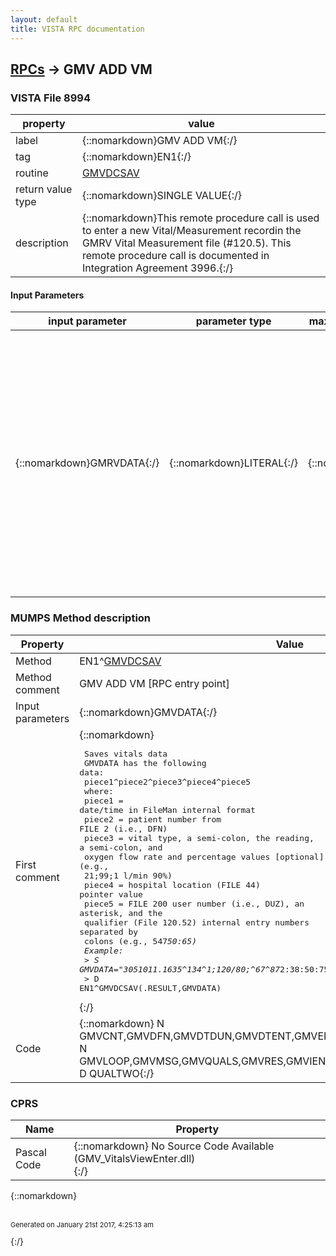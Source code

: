```yaml
---
layout: default
title: VISTA RPC documentation
---
```




## [RPCs](TableOfContent.md) &#8594; GMV ADD VM 



### VISTA File 8994 


 property | value 
--- | --- 
 label | {::nomarkdown}GMV ADD VM{:/}
 tag | {::nomarkdown}EN1{:/}
 routine | [GMVDCSAV](http://code.osehra.org/dox/Routine_GMVDCSAV_source.html)
 return value type | {::nomarkdown}SINGLE VALUE{:/}
 description | {::nomarkdown}This remote procedure call is used to enter a new Vital/Measurement recordin the GMRV Vital Measurement file (#120.5). This remote procedure call is documented in Integration Agreement 3996.{:/}

#### Input Parameters

| input parameter | parameter type | maximum data length | required | description | 
| --- | --- | --- | --- | --- | 
| {::nomarkdown}GMRVDATA{:/} | {::nomarkdown}LITERAL{:/} | {::nomarkdown}255{:/} | {::nomarkdown}true{:/} | {::nomarkdown}This variable contains the data needed to create a Vital/Measurementrecord in the GMRV Vital Measurement (#120.5) file. The values are parsedout of the GMRVDATA variable and filed. GMRVDATA has the following data: piece1^piece2^piece3^piece4^piece5  where:  piece1 = date/time in FileMan internal format  piece2 = patient number from FILE 2 (i.e., DFN)  piece3 = vital type, a semi-colon, the reading, a semi-colon, and            oxygen flow rate and percentage values [optional] (e.g.,           21;99;1 l/min 90%)  piece4 = hospital location (FILE 44) pointer value  piece5 = user number from FILE 200 (i.e., DUZ), an asterisk, and the            qualifier (File 120.52) internal entry numbers separated by           colons (e.g., 547*50:65){:/} | 


### MUMPS Method description

 Property | Value 
 --- | --- 
 Method | EN1^[GMVDCSAV](http://code.osehra.org/dox/Routine_GMVDCSAV_source.html)
 Method comment | GMV ADD VM [RPC entry point]
 Input parameters | {::nomarkdown}GMVDATA{:/}
 First comment | {::nomarkdown}<pre> Saves vitals data<br/> GMVDATA has the following data:<br/> piece1^piece2^piece3^piece4^piece5<br/> where:<br/>   piece1 = date/time in FileMan internal format<br/>   piece2 = patient number from FILE 2 (i.e., DFN)<br/>   piece3 = vital type, a semi-colon, the reading, a semi-colon, and<br/>            oxygen flow rate and percentage values [optional] (e.g.,<br/>            21;99;1 l/min 90%)<br/>   piece4 = hospital location (FILE 44) pointer value<br/>   piece5 = FILE 200 user number (i.e., DUZ), an asterisk, and the <br/>            qualifier (File 120.52) internal entry numbers separated by<br/>            colons (e.g., 547*50:65)<br/> Example:<br/>  > S GMVDATA="3051011.1635^134^1;120/80;^67^87*2:38:50:75"<br/>  > D EN1^GMVDCSAV(.RESULT,GMVDATA)<br/></pre>{:/}
 Code | {::nomarkdown}  N GMVCNT,GMVDFN,GMVDTDUN,GMVDTENT,GMVENTBY,GMVFDA,GMVHOSPL<br> N GMVLOOP,GMVMSG,GMVQUALS,GMVRES,GMVIEN,GMVVMEAS,GMVVQUAL,GMVVTYP<br> D QUALTWO{:/}


### CPRS

 Name | Property 
 --- | --- 
 Pascal Code | {::nomarkdown} No Source Code Available (GMV_VitalsViewEnter.dll)  <br/>{:/}

{::nomarkdown} <br/><br/><p style="font-size: 11px">Generated on January 21st 2017, 4:25:13 am</p>{:/}